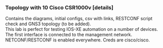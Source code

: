 ### Topology with 10 Cisco CSR1000v [details]
Contains the diagrams, initial configs, csv with links, RESTCONF script check and GNS3 topology (to be added).  
This lab is perfect for testing IOS-XE automation on a number of devices. The first interface is connected to the management network. NETCONF/RESTCONF is enabled everywhere. Creds are cisco/cisco.
